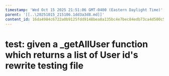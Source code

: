 ```yaml
---
timestamp: 'Wed Oct 15 2025 21:51:06 GMT-0400 (Eastern Daylight Time)'
parent: '[[..\20251015_215106.1dd3a3d8.md]]'
content_id: 16da4984c6722a0b9125fdd9148bea8a135bc4e7bec84edb73ca4d500c5310c7
---
```


# test: given a \_getAllUser function which returns a list of User id's rewrite testing file
